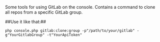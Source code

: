 Some tools for using GitLab on the console.
Contains a command to clone all repos from a specific GitLab group.

##Use it like that:##
```
php console.php gitlab:clone:group -p"/path/to/your/gitlab" -g"YourGitlabGroup" -t"YourApiToken"
```
